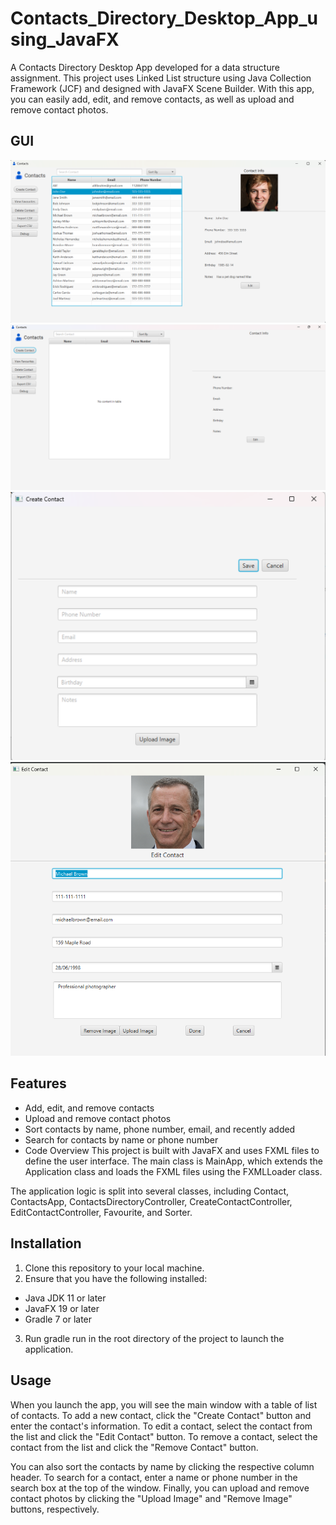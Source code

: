 # Contacts_Directory_Desktop_App_using_JavaFX
A Contacts Directory Desktop App developed for a data structure assignment. This project uses Linked List structure using Java Collection Framework (JCF) and designed with JavaFX Scene Builder.
With this app, you can easily add, edit, and remove contacts, as well as upload and remove contact photos.

## GUI
![alt text](https://github.com/AlifBrahim/Contacts_Directory_Desktop_App_using_JavaFX/blob/master/main%20interface.png)
![alt text](https://github.com/AlifBrahim/Contacts_Directory_Desktop_App_using_JavaFX/blob/master/Main%20GUI.png)
![alt text](https://github.com/AlifBrahim/Contacts_Directory_Desktop_App_using_JavaFX/blob/master/Create%20Contact%20GUI.png)
![alt text](https://github.com/AlifBrahim/Contacts_Directory_Desktop_App_using_JavaFX/blob/master/Edit%20Contact%20GUI.png)

## Features
- Add, edit, and remove contacts
- Upload and remove contact photos
- Sort contacts by name, phone number, email, and recently added
- Search for contacts by name or phone number
- Code Overview
This project is built with JavaFX and uses FXML files to define the user interface. The main class is MainApp, which extends the Application class and loads the FXML files using the FXMLLoader class.

The application logic is split into several classes, including Contact, ContactsApp, ContactsDirectoryController, CreateContactController, EditContactController, Favourite, and Sorter.

## Installation
1. Clone this repository to your local machine.
2. Ensure that you have the following installed:
- Java JDK 11 or later
- JavaFX 19 or later
- Gradle 7 or later
3. Run gradle run in the root directory of the project to launch the application.

## Usage
When you launch the app, you will see the main window with a table of list of contacts. To add a new contact, click the "Create Contact" button and enter the contact's information. To edit a contact, select the contact from the list and click the "Edit Contact" button. To remove a contact, select the contact from the list and click the "Remove Contact" button.

You can also sort the contacts by name by clicking the respective column header. To search for a contact, enter a name or phone number in the search box at the top of the window. Finally, you can upload and remove contact photos by clicking the "Upload Image" and "Remove Image" buttons, respectively.

